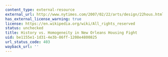```yaml
---
content_type: external-resource
external_url: http://www.nytimes.com/2007/02/22/arts/design/22hous.html?_r=1&oref=slogin
has_external_license_warning: true
license: https://en.wikipedia.org/wiki/All_rights_reserved
status: unchecked
title: History vs. Homogeneity in New Orleans Housing Fight
uid: be1155e1-1d31-4e3b-86ff-1208e4800825
url_status_code: 403
wayback_url: ''
---
```


